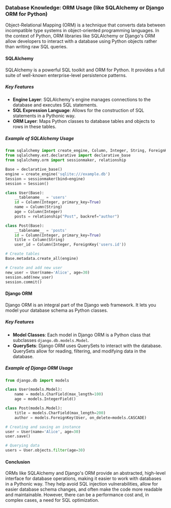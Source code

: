 ### Database Knowledge: ORM Usage (like SQLAlchemy or Django ORM for Python)

Object-Relational Mapping (ORM) is a technique that converts data between incompatible type systems in object-oriented programming languages. In the context of Python, ORM libraries like SQLAlchemy or Django's ORM allow developers to interact with a database using Python objects rather than writing raw SQL queries.

#### SQLAlchemy

SQLAlchemy is a powerful SQL toolkit and ORM for Python. It provides a full suite of well-known enterprise-level persistence patterns.

##### Key Features

- **Engine Layer**: SQLAlchemy's engine manages connections to the database and executes SQL statements.
- **SQL Expression Language**: Allows for the construction of SQL statements in a Pythonic way.
- **ORM Layer**: Maps Python classes to database tables and objects to rows in these tables.

##### Example of SQLAlchemy Usage

```python
from sqlalchemy import create_engine, Column, Integer, String, ForeignKey
from sqlalchemy.ext.declarative import declarative_base
from sqlalchemy.orm import sessionmaker, relationship

Base = declarative_base()
engine = create_engine('sqlite:///example.db')
Session = sessionmaker(bind=engine)
session = Session()

class User(Base):
    __tablename__ = 'users'
    id = Column(Integer, primary_key=True)
    name = Column(String)
    age = Column(Integer)
    posts = relationship("Post", backref="author")

class Post(Base):
    __tablename__ = 'posts'
    id = Column(Integer, primary_key=True)
    title = Column(String)
    user_id = Column(Integer, ForeignKey('users.id'))

# Create tables
Base.metadata.create_all(engine)

# Create and add new user
new_user = User(name='Alice', age=30)
session.add(new_user)
session.commit()
```

#### Django ORM

Django ORM is an integral part of the Django web framework. It lets you model your database schema as Python classes.

##### Key Features

- **Model Classes**: Each model in Django ORM is a Python class that subclasses `django.db.models.Model`.
- **QuerySets**: Django ORM uses QuerySets to interact with the database. QuerySets allow for reading, filtering, and modifying data in the database.

##### Example of Django ORM Usage

```python
from django.db import models

class User(models.Model):
    name = models.CharField(max_length=100)
    age = models.IntegerField()

class Post(models.Model):
    title = models.CharField(max_length=200)
    author = models.ForeignKey(User, on_delete=models.CASCADE)

# Creating and saving an instance
user = User(name='Alice', age=30)
user.save()

# Querying data
users = User.objects.filter(age=30)
```

#### Conclusion

ORMs like SQLAlchemy and Django's ORM provide an abstracted, high-level interface for database operations, making it easier to work with databases in a Pythonic way. They help avoid SQL injection vulnerabilities, allow for easier database schema changes, and often make the code more readable and maintainable. However, there can be a performance cost and, in complex cases, a need for SQL optimization.